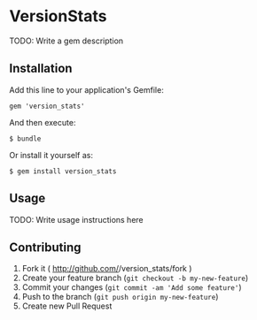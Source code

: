 # VersionStats

TODO: Write a gem description

## Installation

Add this line to your application's Gemfile:

    gem 'version_stats'

And then execute:

    $ bundle

Or install it yourself as:

    $ gem install version_stats

## Usage

TODO: Write usage instructions here

## Contributing

1. Fork it ( http://github.com/<my-github-username>/version_stats/fork )
2. Create your feature branch (`git checkout -b my-new-feature`)
3. Commit your changes (`git commit -am 'Add some feature'`)
4. Push to the branch (`git push origin my-new-feature`)
5. Create new Pull Request
